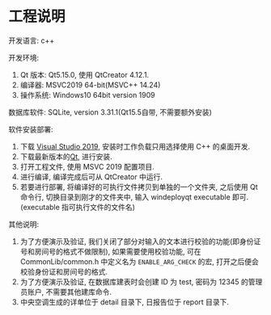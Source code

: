 # 工程说明

开发语言: c++

开发环境:

1. Qt 版本: Qt5.15.0, 使用 QtCreator 4.12.1.
2. 编译器: MSVC2019 64-bit(MSVC++ 14.24)
3. 操作系统: Windows10 64bit version 1909

数据库软件: SQLite, version 3.31.1(Qt15.5自带, 不需要额外安装)

软件安装部署:

1. 下载 [Visual Studio 2019](https://visualstudio.microsoft.com/), 安装时工作负载只用选择使用 C++ 的桌面开发.
2. 下载最新版本的[Qt](https://www.qt.io/download-open-source), 进行安装.
3. 打开工程文件, 使用 MSVC 2019 配置项目.
4. 进行编译, 编译完成后可从 QtCreator 中运行.
5. 若要进行部署, 将编译好的可执行文件拷贝到单独的一个文件夹, 之后使用 Qt 命令行, 切换目录到刚才的文件夹中, 输入 windeployqt executable 即可.(executable 指可执行文件的文件名)

其他说明: 

1. 为了方便演示及验证, 我们关闭了部分对输入的文本进行校验的功能(即身份证号和房间号的格式不做限制), 如果需要使用校验功能, 可在 CommonLib/common.h 中定义名为 `ENABLE_ARG_CHECK` 的宏, 打开之后便会校验身份证和房间号的格式.
2. 为了方便演示及验证, 在数据库建表时会创建 ID 为 test, 密码为 12345 的管理员账户, 不需要其他建库命令.
3. 中央空调生成的详单位于 detail 目录下, 日报告位于 report 目录下.
